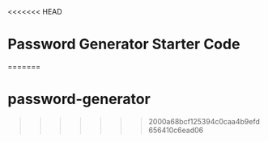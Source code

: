 <<<<<<< HEAD
# Password Generator Starter Code
=======
# password-generator
>>>>>>> 2000a68bcf125394c0caa4b9efd656410c6ead06
